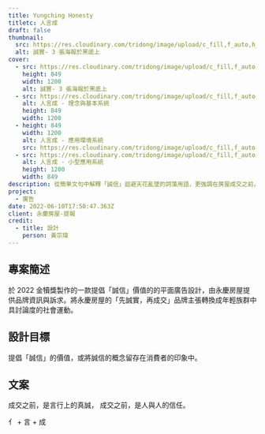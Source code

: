 ```yaml
---
title: Yungching Honesty
titletc: 人言成
draft: false
thumbnail:
  src: https://res.cloudinary.com/tridong/image/upload/c_fill,f_auto,h_630,q_auto,w_1200/v1654926647/project/yungching-honesty/%E4%BA%BA%E8%A8%80%E6%88%90_-3%E5%BC%B5%E6%B5%B7%E5%A0%B1%E6%96%BC%E9%BB%91%E5%BA%95%E4%B8%8A.jpg
  alt: 誠實- 3 張海報於黑底上
cover:
  - src: https://res.cloudinary.com/tridong/image/upload/c_fill,f_auto,h_630,q_auto,w_1200/v1654926647/project/yungching-honesty/%E4%BA%BA%E8%A8%80%E6%88%90_-3%E5%BC%B5%E6%B5%B7%E5%A0%B1%E6%96%BC%E9%BB%91%E5%BA%95%E4%B8%8A.jpg
    height: 849
    width: 1200
    alt: 誠實- 3 張海報於黑底上
  - src: https://res.cloudinary.com/tridong/image/upload/c_fill,f_auto,h_630,q_auto,w_1200/v1654926646/project/yungching-honesty/%E4%BA%BA%E8%A8%80%E6%88%90_-_%E7%90%86%E5%BF%B5%E8%88%87%E5%9F%BA%E6%9C%AC%E7%B3%BB%E7%B5%B1.jpg
    alt: 人言成 - 理念與基本系統
    height: 849
    width: 1200
  - height: 849
    width: 1200
    alt: 人言成 - 應用環境系統
    src: https://res.cloudinary.com/tridong/image/upload/c_fill,f_auto,h_630,q_auto,w_1200/v1654926648/project/yungching-honesty/%E4%BA%BA%E8%A8%80%E6%88%90_-_%E6%87%89%E7%94%A8%E7%92%B0%E5%A2%83%E7%B3%BB%E7%B5%B1.jpg
  - src: https://res.cloudinary.com/tridong/image/upload/c_fill,f_auto,h_630,q_auto,w_1200/v1654926645/project/yungching-honesty/%E4%BA%BA%E8%A8%80%E6%88%90_-_%E5%B0%8F%E5%9E%8B%E6%87%89%E7%94%A8%E7%B3%BB%E7%B5%B1.jpg
    alt: 人言成 - 小型應用系統
    height: 1200
    width: 849
description: 從簡單文句中解釋「誠信」迴避天花亂墜的詞藻用語，更強調在房屋成交之前，永慶注重的是與客人間互信與誠實不隱瞞的關係，將這樣的文化帶入消費者的印象中。
project:
  - 廣告
date: 2022-06-10T17:50:47.363Z
client: 永慶房屋-提報
credit:
  - title: 設計
    person: 黃宗瑋
---
```

## 專案簡述

於 2022 金犢獎製作的一款提倡「誠信」價值的的平面廣告設計，由永慶房屋提供品牌資訊與訴求。將永慶房屋的「先誠實，再成交」品牌主張轉換成年輕族群中具討論度的社會運動。

## 設計目標

提倡「誠信」的價值，或將誠信的概念留存在消費者的印象中。

## 文案

成交之前，是言行上的真誠，
成交之前，是人與人的信任。

亻 + 言 + 成